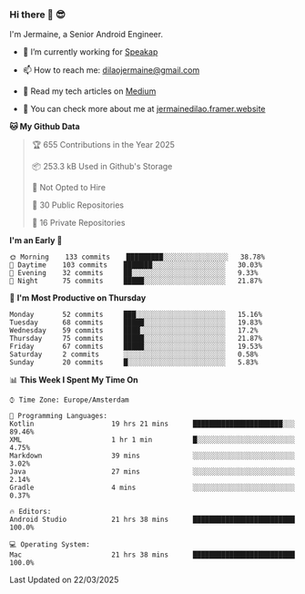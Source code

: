 ### Hi there 👋 😎
I'm Jermaine, a Senior Android Engineer.

- 🔭 I’m currently working for [Speakap](https://www.speakap.com/)

- 📫 How to reach me: dilaojermaine@gmail.com

- 📖 Read my tech articles on [Medium](https://jermainedilao.medium.com/)

- 👀 You can check more about me at [jermainedilao.framer.website](https://jermainedilao.framer.website)

<!--
**jermainedilao/jermainedilao** is a ✨ _special_ ✨ repository because its `README.md` (this file) appears on your GitHub profile.

Here are some ideas to get you started:

- 🔭 I’m currently working on ...
- 🌱 I’m currently learning ...
- 👯 I’m looking to collaborate on ...
- 🤔 I’m looking for help with ...
- 💬 Ask me about ...
- 📫 How to reach me: ...
- 😄 Pronouns: ...
- ⚡ Fun fact: ...
-->

<!--START_SECTION:waka-->
**🐱 My Github Data** 

> 🏆 655 Contributions in the Year 2025
 > 
> 📦 253.3 kB Used in Github's Storage 
 > 
> 🚫 Not Opted to Hire
 > 
> 📜 30 Public Repositories 
 > 
> 🔑 16 Private Repositories  
 > 
**I'm an Early 🐤** 

```text
🌞 Morning    133 commits    █████████░░░░░░░░░░░░░░░░   38.78% 
🌆 Daytime    103 commits    ███████░░░░░░░░░░░░░░░░░░   30.03% 
🌃 Evening    32 commits     ██░░░░░░░░░░░░░░░░░░░░░░░   9.33% 
🌙 Night      75 commits     █████░░░░░░░░░░░░░░░░░░░░   21.87%

```
📅 **I'm Most Productive on Thursday** 

```text
Monday       52 commits     ███░░░░░░░░░░░░░░░░░░░░░░   15.16% 
Tuesday      68 commits     █████░░░░░░░░░░░░░░░░░░░░   19.83% 
Wednesday    59 commits     ████░░░░░░░░░░░░░░░░░░░░░   17.2% 
Thursday     75 commits     █████░░░░░░░░░░░░░░░░░░░░   21.87% 
Friday       67 commits     █████░░░░░░░░░░░░░░░░░░░░   19.53% 
Saturday     2 commits      ░░░░░░░░░░░░░░░░░░░░░░░░░   0.58% 
Sunday       20 commits     █░░░░░░░░░░░░░░░░░░░░░░░░   5.83%

```


📊 **This Week I Spent My Time On** 

```text
⌚︎ Time Zone: Europe/Amsterdam

💬 Programming Languages: 
Kotlin                   19 hrs 21 mins      ██████████████████████░░░   89.46% 
XML                      1 hr 1 min          █░░░░░░░░░░░░░░░░░░░░░░░░   4.75% 
Markdown                 39 mins             ░░░░░░░░░░░░░░░░░░░░░░░░░   3.02% 
Java                     27 mins             ░░░░░░░░░░░░░░░░░░░░░░░░░   2.14% 
Gradle                   4 mins              ░░░░░░░░░░░░░░░░░░░░░░░░░   0.37%

🔥 Editors: 
Android Studio           21 hrs 38 mins      █████████████████████████   100.0%

💻 Operating System: 
Mac                      21 hrs 38 mins      █████████████████████████   100.0%

```


 Last Updated on 22/03/2025
<!--END_SECTION:waka-->
